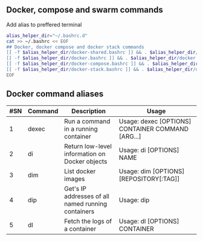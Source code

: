 ## Docker, compose and swarm commands

Add alias to preffered terminal
```bash
alias_helper_dir="~/.bashrc.d"
cat >> ~/.bashrc << EOF
## Docker, docker compose and docker stack commands
[[ -f $alias_helper_dir/docker-shared.bashrc ]] && . $alias_helper_dir/docker-shared.bashrc
[[ -f $alias_helper_dir/docker.bashrc ]] && . $alias_helper_dir/docker.bashrc
[[ -f $alias_helper_dir/docker-compose.bashrc ]] && . $alias_helper_dir/docker-compose.bashrc
[[ -f $alias_helper_dir/docker-stack.bashrc ]] && . $alias_helper_dir/docker-stack.bashrc
EOF
```

## Docker command aliases

|      #SN     |  Command  | Description |    Usage   |
|--------------|-----------|-------------|------------|
| 1 | dexec | Run a command in a running container | Usage:  dexec [OPTIONS] CONTAINER COMMAND [ARG...]|
| 2 | di| Return low-level information on Docker objects | Usage:  di [OPTIONS] NAME|ID [NAME|ID...]|
| 3 | dim | List docker images | Usage:  dim [OPTIONS] [REPOSITORY[:TAG]] |
| 4 | dip | Get's IP addresses of all named running containers | Usage:  dip |
| 5 | dl | Fetch the logs of a container | Usage:  dl [OPTIONS] CONTAINER |
